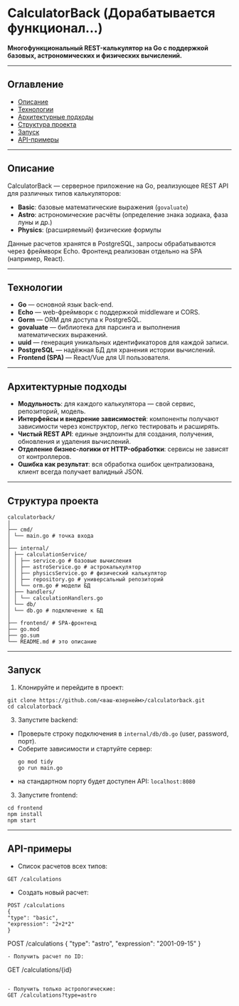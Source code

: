 # CalculatorBack (Дорабатывается функционал...)

**Многофункциональный REST-калькулятор на Go с поддержкой базовых, астрономических и физических вычислений.**

---

## Оглавление

- [Описание](#описание)
- [Технологии](#технологии)
- [Архитектурные подходы](#архитектурные-подходы)
- [Структура проекта](#структура-проекта)
- [Запуск](#запуск)
- [API-примеры](#api-примеры)

---

## Описание

CalculatorBack — серверное приложение на Go, реализующее REST API для различных типов калькуляторов:
- **Basic**: базовые математические выражения (`govaluate`)
- **Astro**: астрономические расчёты (определение знака зодиака, фаза луны и др.)
- **Physics**: (расширяемый) физические формулы

Данные расчетов хранятся в PostgreSQL, запросы обрабатываются через фреймворк Echo.
Фронтенд реализован отдельно на SPA (например, React).

---

## Технологии

- **Go** — основной язык back-end.
- **Echo** — web-фреймворк с поддержкой middleware и CORS.
- **Gorm** — ORM для доступа к PostgreSQL.
- **govaluate** — библиотека для парсинга и выполнения математических выражений.
- **uuid** — генерация уникальных идентификаторов для каждой записи.
- **PostgreSQL** — надёжная БД для хранения истории вычислений.
- **Frontend (SPA)** — React/Vue для UI пользователя.

---

## Архитектурные подходы

- **Модульность**: для каждого калькулятора — свой сервис, репозиторий, модель.
- **Интерфейсы и внедрение зависимостей**: компоненты получают зависимости через конструктор, легко тестировать и расширять.
- **Чистый REST API**: единые эндпоинты для создания, получения, обновления и удаления вычислений.
- **Отделение бизнес-логики от HTTP-обработки**: сервисы не зависят от контроллеров.
- **Ошибка как результат**: вся обработка ошибок централизована, клиент всегда получает валидный JSON.

---

## Структура проекта

```
calculatorback/
│
├── cmd/
│ └── main.go # точка входа
│
├── internal/
│ ├── calculationService/
│ │ ├── service.go # базовые вычисления
│ │ ├── astroService.go # астрокалькулятор
│ │ ├── physicsService.go # физический калькулятор
│ │ ├── repository.go # универсальный репозиторий
│ │ └── orm.go # модели БД
│ ├── handlers/
│ │ └── calculationHandlers.go
│ └── db/
│ └── db.go # подключение к БД
│
├── frontend/ # SPA-фронтенд
├── go.mod
├── go.sum
└── README.md # это описание
```

---

## Запуск

1. Клонируйте и перейдите в проект:
```
git clone https://github.com/<ваш-юзернейм>/calculatorback.git
cd calculatorback
```

3. Запустите backend:
- Проверьте строку подключения в `internal/db/db.go` (user, password, порт).
- Соберите зависимости и стартуйте сервер:
  ```
  go mod tidy
  go run main.go
  ```
- на стандартном порту будет доступен API: `localhost:8080`

3. Запустите frontend:
```
cd frontend
npm install
npm start
```

---

## API-примеры

- Список расчетов всех типов:
```
GET /calculations
```
- Создать новый расчет:
```
POST /calculations
{
"type": "basic",
"expression": "2+2*2"
}
```
POST /calculations
{
"type": "astro",
"expression": "2001-09-15"
}
```
- Получить расчет по ID:
```
GET /calculations/{id}
```

- Получить только астрологические:
GET /calculations?type=astro
